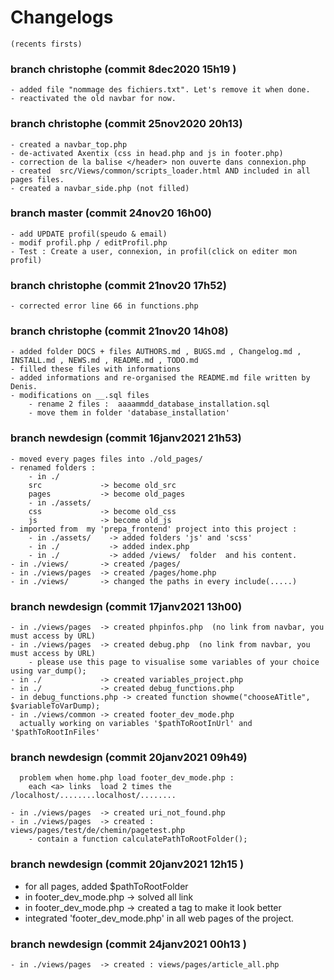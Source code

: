# Changelogs
    (recents firsts)

### branch christophe (commit 8dec2020 15h19 )
    - added file "nommage des fichiers.txt". Let's remove it when done.
    - reactivated the old navbar for now.

### branch christophe (commit 25nov2020 20h13)
    - created a navbar_top.php
    - de-activated Axentix (css in head.php and js in footer.php)
    - correction de la balise </header> non ouverte dans connexion.php
    - created  src/Views/common/scripts_loader.html AND included in all pages files.
    - created a navbar_side.php (not filled)

### branch master (commit 24nov20 16h00)
    - add UPDATE profil(speudo & email)
    - modif profil.php / editProfil.php 
    - Test : Create a user, connexion, in profil(click on editer mon profil)

### branch christophe (commit 21nov20 17h52)
    - corrected error line 66 in functions.php

### branch christophe  (commit 21nov20 14h08)
    - added folder DOCS + files AUTHORS.md , BUGS.md , Changelog.md , INSTALL.md , NEWS.md , README.md , TODO.md
    - filled these files with informations
    - added informations and re-organised the README.md file written by Denis.
    - modifications on __.sql files
		- rename 2 files :  aaaammdd_database_installation.sql
		- move them in folder 'database_installation'

### branch newdesign (commit 16janv2021 21h53)
    - moved every pages files into ./old_pages/
    - renamed folders :
		- in ./
		src             -> become old_src
		pages           -> become old_pages
		- in ./assets/
		css             -> become old_css
		js              -> become old_js
    - imported from  my 'prepa_frontend' project into this project :
		- in ./assets/    -> added folders 'js' and 'scss'
		- in ./           -> added index.php
		- in ./           -> added /views/  folder  and his content.
    - in ./views/       -> created /pages/
    - in ./views/pages  -> created /pages/home.php
    - in ./views/       -> changed the paths in every include(.....)

### branch newdesign (commit 17janv2021 13h00)
    - in ./views/pages  -> created phpinfos.php  (no link from navbar, you must access by URL)
    - in ./views/pages  -> created debug.php  (no link from navbar, you must access by URL)
		- please use this page to visualise some variables of your choice using var_dump();
    - in ./             -> created variables_project.php
    - in ./             -> created debug_functions.php
    - in debug_functions.php -> created function showme("chooseATitle", $variableToVarDump);
    - in ./views/common -> created footer_dev_mode.php
      actually working on variables '$pathToRootInUrl' and '$pathToRootInFiles'

### branch newdesign (commit 20janv2021 09h49)
      problem when home.php load footer_dev_mode.php :
        each <a> links  load 2 times the /localhost/........localhost/........  
    
	- in ./views/pages	-> created uri_not_found.php
	- in ./views/pages  -> created : views/pages/test/de/chemin/pagetest.php
    	- contain a function calculatePathToRootFolder();

### branch newdesign (commit 20janv2021 12h15 )
  - for all pages, added $pathToRootFolder
  - in footer_dev_mode.php  -> solved all link 
  - in footer_dev_mode.php  -> created a <link> tag to make it look better
  - integrated 'footer_dev_mode.php'  in all web pages of the project.

### branch newdesign (commit 24janv2021 00h13 )
	- in ./views/pages  -> created : views/pages/article_all.php
